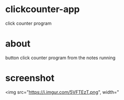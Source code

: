 # clickcounter-app
click counter program

# about
button click counter program from the notes running

# screenshot
<img src="https://i.imgur.com/5VFTEzT.png", width="
